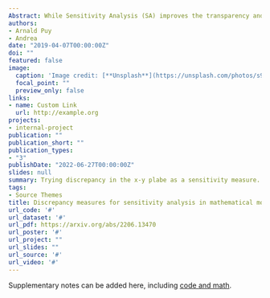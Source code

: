 ```yaml
---
Abstract: While Sensitivity Analysis (SA) improves the transparency and reliability of mathematical models, its uptake by modelers is still scarce. This is partially explained by its technical requirements, which may be hard to decipher and interpret for the non-specialist. Here we draw on the concept of discrepancy and propose a sensitivity measure that is as easy to understand as the visual inspection of input-output scatterplots. Numerical experiments on classic SA functions and on meta-models suggest that the symmetric L2 discrepancy measure is able to rank the most influential parameters almost as accurately as the variance-based total sensitivity index, one of the most established global sensitivity measures.
authors:
- Arnald Puy
- Andrea
date: "2019-04-07T00:00:00Z"
doi: ""
featured: false
image:
  caption: 'Image credit: [**Unsplash**](https://unsplash.com/photos/s9CC2SKySJM)'
  focal_point: ""
  preview_only: false
links:
- name: Custom Link
  url: http://example.org
projects:
- internal-project
publication: ""
publication_short: ""
publication_types:
- "3"
publishDate: "2022-06-27T00:00:00Z"
slides: null
summary: Trying discrepancy in the x-y plabe as a sensitivity measure.
tags:
- Source Themes
title: Discrepancy measures for sensitivity analysis in mathematical modeling
url_code: '#'
url_dataset: '#'
url_pdf: https://arxiv.org/abs/2206.13470
url_poster: '#'
url_project: ""
url_slides: ""
url_source: '#'
url_video: '#'
---
```


Supplementary notes can be added here, including [code and math](https://sourcethemes.com/academic/docs/writing-markdown-latex/).
